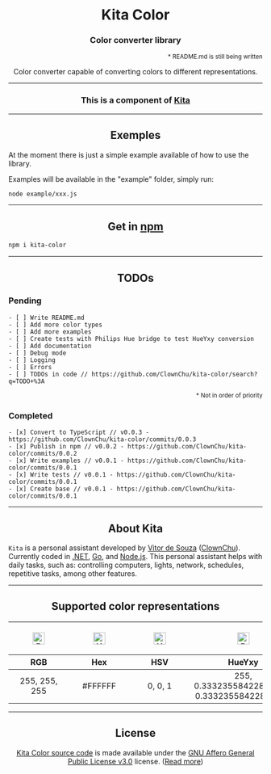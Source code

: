 <h1 align="center">Kita Color</h1>
<h3 align="center">Color converter library</h3>

<p align="right"><sup>* README.md is still being written</sup></p>

<p align="center">Color converter capable of converting colors to different representations.</p>

<hr>

<h3 align="center">This is a component of <a href=#about-kita>Kita</a></h3>

<hr>

<h2 id="get-in-npm" align="center">Exemples</h2>

<p>At the moment there is just a simple example available of how to use the library.</p>
<p>Examples will be available in the "example" folder, simply run:</p>

```bash
node example/xxx.js
```

<hr>

<h2 id="get-in-npm" align="center">Get in <a href="https://www.npmjs.com/package/kita-color" target="_blank">npm</a></h2>

```bash
npm i kita-color
```

<hr>

<h2 id="todos" align="center">TODOs</h2>

<h3 id="pending">Pending</h3>

```objc
- [ ] Write README.md
- [ ] Add more color types
- [ ] Add more examples
- [ ] Create tests with Philips Hue bridge to test HueYxy conversion
- [ ] Add documentation
- [ ] Debug mode
- [ ] Logging
- [ ] Errors
- [ ] TODOs in code // https://github.com/ClownChu/kita-color/search?q=TODO+%3A
```

<p align="right"><sup>* Not in order of priority</sup></p>

<h3 id="completed">Completed</h3>

```objc
- [x] Convert to TypeScript // v0.0.3 - https://github.com/ClownChu/kita-color/commits/0.0.3
- [x] Publish in npm // v0.0.2 - https://github.com/ClownChu/kita-color/commits/0.0.2
- [x] Write examples // v0.0.1 - https://github.com/ClownChu/kita-color/commits/0.0.1
- [x] Write tests // v0.0.1 - https://github.com/ClownChu/kita-color/commits/0.0.1
- [x] Create base // v0.0.1 - https://github.com/ClownChu/kita-color/commits/0.0.1
```

<hr>

<h2 align="center" id="about-kita">About Kita</h2>
<div>
    <code>Kita</code> is a personal assistant developed by <a href="https://www.linkedin.com/in/vitor-de-souza-software"  target="_blank">Vitor de Souza</a> (<a href="htps://github.com/ClownChu" target="_blank">ClownChu</a>). Currently coded in <a href="https://dotnet.microsoft.com" target="_blank">.NET</a>, <a href="https://golang.org" target="_blank">Go</a>, and <a href="https://nodejs.org" target="_blank">Node.js</a>. This personal assistant helps with daily tasks, such as: controlling computers, lights, network, schedules, repetitive tasks, among other features.
</div>

<hr>

<h2 align="center" id="supported-color-representations">Supported color representations</h2>
<table align="center">
    <thead>
        <tr>
            <th>
                <figure>
                    <img src="https://icon-library.com/images/rgb-icon/rgb-icon-4.jpg" alt="RGB" width="24px" height="24px" />
                </figure>
            </th>
            <th>
                <figure>
                    <img src="https://3.bp.blogspot.com/-2OIxuVu7SZs/UlwTxrHSq_I/AAAAAAAABfc/s_yCWsrvciY/s1600/htmlcolorcode.jpg" alt="Hex" width="24px" height="24px" />
                </figure>
            </th>
            <th>
                <figure>
                    <img src="https://www.researchgate.net/profile/Kemal_Erdogan3/publication/284698928/figure/download/fig1/AS:614113810071566@1523427550628/HSV-color-space-Hue-saturation-value.png" alt="HSV" width="24px" height="24px" />
                </figure>
            </th>
            <th>
                <figure>
                    <img src="https://i2.wp.com/www.appletips.nl/wp-content/uploads/2016/02/Philips-Hue.png" alt="Philips HueYxy" width="24px" height="24px" />
                </figure>
            </th>
        </tr>
        <tr>
            <th align="center">RGB</th>
            <th align="center">Hex</th>
            <th align="center">HSV</th>
            <th align="center">HueYxy</th>
        </tr>
    </thead>
    <tbody>
        <tr>
            <td align="center">255, 255, 255</td>
            <td align="center">#FFFFFF</td>
            <td align="center">0, 0, 1</td>
            <td align="center">255, 0.33323558422862626, 0.33323558422862626</td>
        </tr>
    </tbody>
</table>

<hr>

<h2 align="center" id="license">License</h2>
<div align="center">
    <a href="https://github.com/ClownChu/kita-color" target="_blank">Kita Color source code</a> is made available under the <a href="https://www.gnu.org/licenses/agpl-3.0.en.html" target="_blank">GNU Affero General Public License v3.0</a> license. (<a href="https://choosealicense.com/licenses/agpl-3.0/" target="_blank">Read more</a>)
</div>
